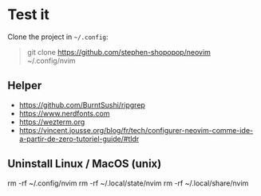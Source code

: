 # Test it

Clone the project in `~/.config`:

> git clone https://github.com/stephen-shopopop/neovim ~/.config/nvim

## Helper

- https://github.com/BurntSushi/ripgrep
- https://www.nerdfonts.com
- https://wezterm.org
- https://vincent.jousse.org/blog/fr/tech/configurer-neovim-comme-ide-a-partir-de-zero-tutoriel-guide/#tldr

## Uninstall Linux / MacOS (unix)

rm -rf ~/.config/nvim
rm -rf ~/.local/state/nvim
rm -rf ~/.local/share/nvim
